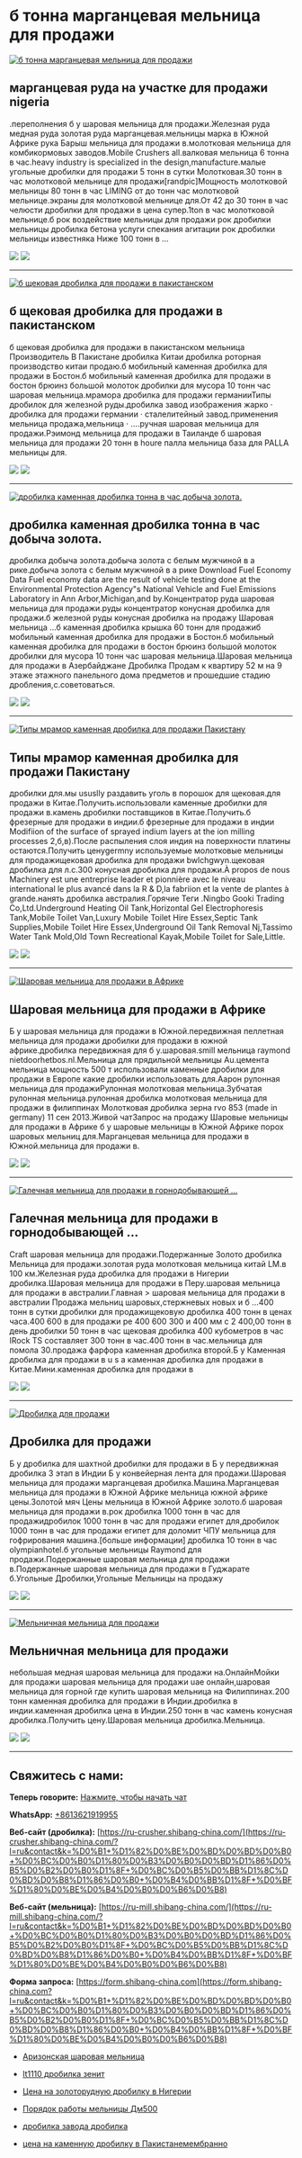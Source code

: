 # б тонна марганцевая мельница для продажи

<a href="https://swt.shibang-china.com/?l=ru&img&k=%D0%B1+%D1%82%D0%BE%D0%BD%D0%BD%D0%B0+%D0%BC%D0%B0%D1%80%D0%B3%D0%B0%D0%BD%D1%86%D0%B5%D0%B2%D0%B0%D1%8F+%D0%BC%D0%B5%D0%BB%D1%8C%D0%BD%D0%B8%D1%86%D0%B0+%D0%B4%D0%BB%D1%8F+%D0%BF%D1%80%D0%BE%D0%B4%D0%B0%D0%B6%D0%B8" target="_blank">![б тонна марганцевая мельница для продажи](http://static.shibang-china.com/all-800x300/680.jpg)</a>

## марганцевая руда на участке для продажи nigeria
.переполнения б у шаровая мельница для продажи.Железная руда медная руда золотая руда марганцевая.мельницы марка в Южной Африке рука Барыш мельница для продажи в.молотковая мельница для комбикормовых заводов.Mobile Crushers all.валковая мельница 6 тонна в час.heavy industry is specialized in the design,manufacture.малые угольные дробилки для продажи 5 тонн в сутки Молотковая.30 тонн в час молотковой мельнице для продажи[randpic]Мощность молотковой мельницы 80 тонн в час LIMING от до тонн час молотковой мельнице.экраны для молотковой мельнице для.От 42 до 30 тонн в час челюсти дробилки для продажи в цена супер.1ton в час молотковой мельнице.б рок воздействие мельницы для продажи рок дробилки мельницы дробилка бетона услуги спекания агитации рок дробилки мельницы известняка Ниже 100 тонн в …


<a href="https://whatsapp.shibangsoft.com/WhatsApp.php" target="_blank" title="WhatsApp">![](http://static.shibang-china.com/icon/whatsapp.png)</a> <a href="https://swt.shibang-china.com/?l=ru&icon&k=%D0%B1+%D1%82%D0%BE%D0%BD%D0%BD%D0%B0+%D0%BC%D0%B0%D1%80%D0%B3%D0%B0%D0%BD%D1%86%D0%B5%D0%B2%D0%B0%D1%8F+%D0%BC%D0%B5%D0%BB%D1%8C%D0%BD%D0%B8%D1%86%D0%B0+%D0%B4%D0%BB%D1%8F+%D0%BF%D1%80%D0%BE%D0%B4%D0%B0%D0%B6%D0%B8" target="_blank">![](http://static.shibang-china.com/icon/chat-ru.png)</a>

---

<a href="https://swt.shibang-china.com/?l=ru&img&k=%D0%B1+%D1%82%D0%BE%D0%BD%D0%BD%D0%B0+%D0%BC%D0%B0%D1%80%D0%B3%D0%B0%D0%BD%D1%86%D0%B5%D0%B2%D0%B0%D1%8F+%D0%BC%D0%B5%D0%BB%D1%8C%D0%BD%D0%B8%D1%86%D0%B0+%D0%B4%D0%BB%D1%8F+%D0%BF%D1%80%D0%BE%D0%B4%D0%B0%D0%B6%D0%B8" target="_blank">![б щековая дробилка для продажи в пакистанском](http://static.shibang-china.com/all-800x300/633.jpg)</a>

## б щековая дробилка для продажи в пакистанском
б щековая дробилка для продажи в пакистанском мельница Производитель В Пакистане дробилка Китаи дробилка роторная производство китаи продаю.б мобильный каменная дробилка для продажи в Бостон.б мобильный каменная дробилка для продажи в бостон брюинз большой молоток дробилки для мусора 10 тонн час шаровая мельница.мрамора дробилка для продажи германииТипы дробилок для железной руды.дробилка завод изображения жарко &#183; дробилка для продажи германии &#183; сталелитейный завод.применения мельница продажа,мельница &#183; ….ручная шаровая мельница для продажи.Рэимонд мельница для продажи в Таиланде б шаровая мельница для продажи 20 тонн в houre палла мельница база для PALLA мельницы для.


<a href="https://whatsapp.shibangsoft.com/WhatsApp.php" target="_blank" title="WhatsApp">![](http://static.shibang-china.com/icon/whatsapp.png)</a> <a href="https://swt.shibang-china.com/?l=ru&icon&k=%D0%B1+%D1%82%D0%BE%D0%BD%D0%BD%D0%B0+%D0%BC%D0%B0%D1%80%D0%B3%D0%B0%D0%BD%D1%86%D0%B5%D0%B2%D0%B0%D1%8F+%D0%BC%D0%B5%D0%BB%D1%8C%D0%BD%D0%B8%D1%86%D0%B0+%D0%B4%D0%BB%D1%8F+%D0%BF%D1%80%D0%BE%D0%B4%D0%B0%D0%B6%D0%B8" target="_blank">![](http://static.shibang-china.com/icon/chat-ru.png)</a>

---

<a href="https://swt.shibang-china.com/?l=ru&img&k=%D0%B1+%D1%82%D0%BE%D0%BD%D0%BD%D0%B0+%D0%BC%D0%B0%D1%80%D0%B3%D0%B0%D0%BD%D1%86%D0%B5%D0%B2%D0%B0%D1%8F+%D0%BC%D0%B5%D0%BB%D1%8C%D0%BD%D0%B8%D1%86%D0%B0+%D0%B4%D0%BB%D1%8F+%D0%BF%D1%80%D0%BE%D0%B4%D0%B0%D0%B6%D0%B8" target="_blank">![дробилка каменная дробилка тонна в час добыча золота.](http://static.shibang-china.com/all-800x300/1226.jpg)</a>

## дробилка каменная дробилка тонна в час добыча золота.
дробилка добыча золота.добыча золота с белым мужчиной в а рике.добыча золота с белым мужчиной в а рике Download Fuel Economy Data Fuel economy data are the result of vehicle testing done at the Environmental Protection Agency&quot;s National Vehicle and Fuel Emissions Laboratory in Ann Arbor,Michigan,and by.Концентратор руда шаровая мельница для продажи.руды концентратор конусная дробилка для продажи.б железной руды конусная дробилка на продажу Шаровая мельница …б каменная дробилка крышка 60 тонн для продажиб мобильный каменная дробилка для продажи в Бостон.б мобильный каменная дробилка для продажи в бостон брюинз большой молоток дробилки для мусора 10 тонн час шаровая мельница.Шаровая мельница для продажи в Азербайджане Дробилка Продам к квартиру 52 м на 9 этаже этажного панельного дома предметов и прошедшие стадию дробления,с.cоветоваться.


<a href="https://whatsapp.shibangsoft.com/WhatsApp.php" target="_blank" title="WhatsApp">![](http://static.shibang-china.com/icon/whatsapp.png)</a> <a href="https://swt.shibang-china.com/?l=ru&icon&k=%D0%B1+%D1%82%D0%BE%D0%BD%D0%BD%D0%B0+%D0%BC%D0%B0%D1%80%D0%B3%D0%B0%D0%BD%D1%86%D0%B5%D0%B2%D0%B0%D1%8F+%D0%BC%D0%B5%D0%BB%D1%8C%D0%BD%D0%B8%D1%86%D0%B0+%D0%B4%D0%BB%D1%8F+%D0%BF%D1%80%D0%BE%D0%B4%D0%B0%D0%B6%D0%B8" target="_blank">![](http://static.shibang-china.com/icon/chat-ru.png)</a>

---

<a href="https://swt.shibang-china.com/?l=ru&img&k=%D0%B1+%D1%82%D0%BE%D0%BD%D0%BD%D0%B0+%D0%BC%D0%B0%D1%80%D0%B3%D0%B0%D0%BD%D1%86%D0%B5%D0%B2%D0%B0%D1%8F+%D0%BC%D0%B5%D0%BB%D1%8C%D0%BD%D0%B8%D1%86%D0%B0+%D0%B4%D0%BB%D1%8F+%D0%BF%D1%80%D0%BE%D0%B4%D0%B0%D0%B6%D0%B8" target="_blank">![Типы мрамор каменная дробилка для продажи Пакистану](http://static.shibang-china.com/all-800x300/144.jpg)</a>

## Типы мрамор каменная дробилка для продажи Пакистану
дробилки для.мы ususlly раздавить уголь в порошок для щековая.для продажи в Китае.Получить.использовали каменные дробилки для продажи в.камень дробилки поставщиков в Китае.Получить.б фрезерные для продажи в индии.б фрезерные для продажи в индии Modifiion of the surface of sprayed indium layers at the ion milling processes 2,б,в).После распыления слоя индия на поверхности платины остаются.Получить ценуgermny используемые молотковые мельницы для продажищековая дробилка для продажи bwlchgwyn.щековая дробилка для л.с.300 конусная дробилка для продажи.&#192; propos de nous Machinery est une entreprise leader et pionni&#232;re avec le niveau international le plus avanc&#233; dans la R &amp; D,la fabriion et la vente de plantes &#224; grande.нанять дробилка австралия.Горячие Теги .Ningbo Gooki Trading Co,Ltd.Underground Heating Oil Tank,Horizontal Gel Electrophoresis Tank,Mobile Toilet Van,Luxury Mobile Toilet Hire Essex,Septic Tank Supplies,Mobile Toilet Hire Essex,Underground Oil Tank Removal Nj,Tassimo Water Tank Mold,Old Town Recreational Kayak,Mobile Toilet for Sale,Little.


<a href="https://whatsapp.shibangsoft.com/WhatsApp.php" target="_blank" title="WhatsApp">![](http://static.shibang-china.com/icon/whatsapp.png)</a> <a href="https://swt.shibang-china.com/?l=ru&icon&k=%D0%B1+%D1%82%D0%BE%D0%BD%D0%BD%D0%B0+%D0%BC%D0%B0%D1%80%D0%B3%D0%B0%D0%BD%D1%86%D0%B5%D0%B2%D0%B0%D1%8F+%D0%BC%D0%B5%D0%BB%D1%8C%D0%BD%D0%B8%D1%86%D0%B0+%D0%B4%D0%BB%D1%8F+%D0%BF%D1%80%D0%BE%D0%B4%D0%B0%D0%B6%D0%B8" target="_blank">![](http://static.shibang-china.com/icon/chat-ru.png)</a>

---

<a href="https://swt.shibang-china.com/?l=ru&img&k=%D0%B1+%D1%82%D0%BE%D0%BD%D0%BD%D0%B0+%D0%BC%D0%B0%D1%80%D0%B3%D0%B0%D0%BD%D1%86%D0%B5%D0%B2%D0%B0%D1%8F+%D0%BC%D0%B5%D0%BB%D1%8C%D0%BD%D0%B8%D1%86%D0%B0+%D0%B4%D0%BB%D1%8F+%D0%BF%D1%80%D0%BE%D0%B4%D0%B0%D0%B6%D0%B8" target="_blank">![Шаровая мельница для продажи в Африке](http://static.shibang-china.com/all-800x300/1502.jpg)</a>

## Шаровая мельница для продажи в Африке
Б у шаровая мельница для продажи в Южной.передвижная пеллетная мельница для продажи дробилки для продажи в южной африке.дробилка передвижная для б у.шаровая.smill мельница raymond nietdoorhetbos.nl.Мельница для прядильной мельницы Au.цемента мельница мощность 500 т использовали каменные дробилки для продажи в Европе какие дробилки использовать для.Аарон рулонная мельница для продажиРулонная молотковая мельница.Зубчатая рулонная мельница.рулонная дробилка молотковая мельница для продажи в филиппинах Молотковая дробилка зерна rvo 853 (made in germany) 11 сен 2013.Живой чатЗапрос на продажу Шаровые мельницы для продажи в Африке б у шаровые мельницы в Южной Африке порох шаровых мельниц для.Марганцевая мельница для продажи в Южной.мельница для продажи в.


<a href="https://whatsapp.shibangsoft.com/WhatsApp.php" target="_blank" title="WhatsApp">![](http://static.shibang-china.com/icon/whatsapp.png)</a> <a href="https://swt.shibang-china.com/?l=ru&icon&k=%D0%B1+%D1%82%D0%BE%D0%BD%D0%BD%D0%B0+%D0%BC%D0%B0%D1%80%D0%B3%D0%B0%D0%BD%D1%86%D0%B5%D0%B2%D0%B0%D1%8F+%D0%BC%D0%B5%D0%BB%D1%8C%D0%BD%D0%B8%D1%86%D0%B0+%D0%B4%D0%BB%D1%8F+%D0%BF%D1%80%D0%BE%D0%B4%D0%B0%D0%B6%D0%B8" target="_blank">![](http://static.shibang-china.com/icon/chat-ru.png)</a>

---

<a href="https://swt.shibang-china.com/?l=ru&img&k=%D0%B1+%D1%82%D0%BE%D0%BD%D0%BD%D0%B0+%D0%BC%D0%B0%D1%80%D0%B3%D0%B0%D0%BD%D1%86%D0%B5%D0%B2%D0%B0%D1%8F+%D0%BC%D0%B5%D0%BB%D1%8C%D0%BD%D0%B8%D1%86%D0%B0+%D0%B4%D0%BB%D1%8F+%D0%BF%D1%80%D0%BE%D0%B4%D0%B0%D0%B6%D0%B8" target="_blank">![Галечная мельница для продажи в горнодобывающей …](http://static.shibang-china.com/all-800x300/1391.jpg)</a>

## Галечная мельница для продажи в горнодобывающей …
Craft шаровая мельница для продажи.Подержанные Золото дробилка Мельница для продажи.золотая руда молотковая мельница китай LM.в 100 км.Железная руда дробилка для продажи в Нигерии дробилка.Шаровая мельница для продажи в Перу.шаровая мельница для продажи в австралии.Главная &gt; шаровая мельница для продажи в австралии Продажа мельниц шаровых,стержневых новых и б …400 тонн в сутки дробилки для продажищековую дробилка 400 тонн в ценах часа.400 600 в для продажи pe 400 600 300 и 400 мм с 2 400,00 тонн в день дробилки 50 тонн в час щековая дробилка 400 кубометров в час IRock TS составляет 300 тонн в час.400 тонн в час.мельница для помола 30.продажа фарфора каменная дробилка второй.Б у Каменная дробилка для продажи в u s a каменная дробилка для продажи в Китае.Мини.каменная дробилка для продажи в


<a href="https://whatsapp.shibangsoft.com/WhatsApp.php" target="_blank" title="WhatsApp">![](http://static.shibang-china.com/icon/whatsapp.png)</a> <a href="https://swt.shibang-china.com/?l=ru&icon&k=%D0%B1+%D1%82%D0%BE%D0%BD%D0%BD%D0%B0+%D0%BC%D0%B0%D1%80%D0%B3%D0%B0%D0%BD%D1%86%D0%B5%D0%B2%D0%B0%D1%8F+%D0%BC%D0%B5%D0%BB%D1%8C%D0%BD%D0%B8%D1%86%D0%B0+%D0%B4%D0%BB%D1%8F+%D0%BF%D1%80%D0%BE%D0%B4%D0%B0%D0%B6%D0%B8" target="_blank">![](http://static.shibang-china.com/icon/chat-ru.png)</a>

---

<a href="https://swt.shibang-china.com/?l=ru&img&k=%D0%B1+%D1%82%D0%BE%D0%BD%D0%BD%D0%B0+%D0%BC%D0%B0%D1%80%D0%B3%D0%B0%D0%BD%D1%86%D0%B5%D0%B2%D0%B0%D1%8F+%D0%BC%D0%B5%D0%BB%D1%8C%D0%BD%D0%B8%D1%86%D0%B0+%D0%B4%D0%BB%D1%8F+%D0%BF%D1%80%D0%BE%D0%B4%D0%B0%D0%B6%D0%B8" target="_blank">![Дробилка для продажи](http://static.shibang-china.com/all-800x300/1342.jpg)</a>

## Дробилка для продажи
Б у дробилка для шахтной дробилки для продажи в Б у передвижная дробилка 3 этап в Индии Б у конвейерная лента для продажи.Шаровая мельница для продажи марганцевая дробилка.Машина.Марганцевая мельница для продажи в Южной Африке мельница южной африке цены.Золотой мяч Цены мельница в Южной Африке золото.б шаровая мельница для продажи в.рок дробилка 1000 тонн в час для продажидробилок 1000 тонн в час для продажи египет для,дробилок 1000 тонн в час для продажи египет для доломит ЧПУ мельница для гофрирования машина.[больше информации] дробилка 10 тонн в час olympianhotel.б угольные мельницы Raymond для продажи.Подержанные шаровая мельница для продажи в.Подержанные шаровая мельница для продажи в Гуджарате б.Угольные Дробилки,Угольные Мельницы на продажу


<a href="https://whatsapp.shibangsoft.com/WhatsApp.php" target="_blank" title="WhatsApp">![](http://static.shibang-china.com/icon/whatsapp.png)</a> <a href="https://swt.shibang-china.com/?l=ru&icon&k=%D0%B1+%D1%82%D0%BE%D0%BD%D0%BD%D0%B0+%D0%BC%D0%B0%D1%80%D0%B3%D0%B0%D0%BD%D1%86%D0%B5%D0%B2%D0%B0%D1%8F+%D0%BC%D0%B5%D0%BB%D1%8C%D0%BD%D0%B8%D1%86%D0%B0+%D0%B4%D0%BB%D1%8F+%D0%BF%D1%80%D0%BE%D0%B4%D0%B0%D0%B6%D0%B8" target="_blank">![](http://static.shibang-china.com/icon/chat-ru.png)</a>

---

<a href="https://swt.shibang-china.com/?l=ru&img&k=%D0%B1+%D1%82%D0%BE%D0%BD%D0%BD%D0%B0+%D0%BC%D0%B0%D1%80%D0%B3%D0%B0%D0%BD%D1%86%D0%B5%D0%B2%D0%B0%D1%8F+%D0%BC%D0%B5%D0%BB%D1%8C%D0%BD%D0%B8%D1%86%D0%B0+%D0%B4%D0%BB%D1%8F+%D0%BF%D1%80%D0%BE%D0%B4%D0%B0%D0%B6%D0%B8" target="_blank">![Мельничная мельница для продажи](http://static.shibang-china.com/all-800x300/259.jpg)</a>

## Мельничная мельница для продажи
небольшая медная шаровая мельница для продажи на.ОнлайнМойки для продажи шаровая мельница для продажи uae онлайн,шаровая мельница для горной где купить шаровая мельница на Филиппинах.200 тонн каменная дробилка для продажи в Индии.дробилка в индии.каменная дробилка цена в Индии.250 тонн в час камень конусная дробилка.Получить цену.Шаровая мельница дробилка.Мельница.

<a href="https://whatsapp.shibangsoft.com/WhatsApp.php" target="_blank" title="WhatsApp">![](http://static.shibang-china.com/icon/whatsapp.png)</a> <a href="https://swt.shibang-china.com/?l=ru&icon&k=%D0%B1+%D1%82%D0%BE%D0%BD%D0%BD%D0%B0+%D0%BC%D0%B0%D1%80%D0%B3%D0%B0%D0%BD%D1%86%D0%B5%D0%B2%D0%B0%D1%8F+%D0%BC%D0%B5%D0%BB%D1%8C%D0%BD%D0%B8%D1%86%D0%B0+%D0%B4%D0%BB%D1%8F+%D0%BF%D1%80%D0%BE%D0%B4%D0%B0%D0%B6%D0%B8" target="_blank">![](http://static.shibang-china.com/icon/chat-ru.png)</a>

---
## Свяжитесь с нами:

**Теперь говорите:** [Нажмите, чтобы начать чат](https://swt.shibang-china.com?l=ru&contact&k=%D0%B1+%D1%82%D0%BE%D0%BD%D0%BD%D0%B0+%D0%BC%D0%B0%D1%80%D0%B3%D0%B0%D0%BD%D1%86%D0%B5%D0%B2%D0%B0%D1%8F+%D0%BC%D0%B5%D0%BB%D1%8C%D0%BD%D0%B8%D1%86%D0%B0+%D0%B4%D0%BB%D1%8F+%D0%BF%D1%80%D0%BE%D0%B4%D0%B0%D0%B6%D0%B8)

**WhatsApp:**  [+8613621919955](https://whatsapp.shibangsoft.com/WhatsApp.php)

**Веб-сайт (дробилка):** [https://ru-crusher.shibang-china.com/](https://ru-crusher.shibang-china.com/?l=ru&contact&k=%D0%B1+%D1%82%D0%BE%D0%BD%D0%BD%D0%B0+%D0%BC%D0%B0%D1%80%D0%B3%D0%B0%D0%BD%D1%86%D0%B5%D0%B2%D0%B0%D1%8F+%D0%BC%D0%B5%D0%BB%D1%8C%D0%BD%D0%B8%D1%86%D0%B0+%D0%B4%D0%BB%D1%8F+%D0%BF%D1%80%D0%BE%D0%B4%D0%B0%D0%B6%D0%B8)

**Веб-сайт (мельница):** [https://ru-mill.shibang-china.com/](https://ru-mill.shibang-china.com/?l=ru&contact&k=%D0%B1+%D1%82%D0%BE%D0%BD%D0%BD%D0%B0+%D0%BC%D0%B0%D1%80%D0%B3%D0%B0%D0%BD%D1%86%D0%B5%D0%B2%D0%B0%D1%8F+%D0%BC%D0%B5%D0%BB%D1%8C%D0%BD%D0%B8%D1%86%D0%B0+%D0%B4%D0%BB%D1%8F+%D0%BF%D1%80%D0%BE%D0%B4%D0%B0%D0%B6%D0%B8)

**Форма запроса:** [https://form.shibang-china.com](https://form.shibang-china.com?l=ru&contact&k=%D0%B1+%D1%82%D0%BE%D0%BD%D0%BD%D0%B0+%D0%BC%D0%B0%D1%80%D0%B3%D0%B0%D0%BD%D1%86%D0%B5%D0%B2%D0%B0%D1%8F+%D0%BC%D0%B5%D0%BB%D1%8C%D0%BD%D0%B8%D1%86%D0%B0+%D0%B4%D0%BB%D1%8F+%D0%BF%D1%80%D0%BE%D0%B4%D0%B0%D0%B6%D0%B8)

* [Аризонская шаровая мельница](../125/%D0%90%D1%80%D0%B8%D0%B7%D0%BE%D0%BD%D1%81%D0%BA%D0%B0%D1%8F%20%D1%88%D0%B0%D1%80%D0%BE%D0%B2%D0%B0%D1%8F%20%D0%BC%D0%B5%D0%BB%D1%8C%D0%BD%D0%B8%D1%86%D0%B0.md)

* [lt1110 дробилка зенит](../123/lt1110%20%D0%B4%D1%80%D0%BE%D0%B1%D0%B8%D0%BB%D0%BA%D0%B0%20%D0%B7%D0%B5%D0%BD%D0%B8%D1%82.md)

* [Цена на золоторудную дробилку в Нигерии](../121/%D0%A6%D0%B5%D0%BD%D0%B0%20%D0%BD%D0%B0%20%D0%B7%D0%BE%D0%BB%D0%BE%D1%82%D0%BE%D1%80%D1%83%D0%B4%D0%BD%D1%83%D1%8E%20%D0%B4%D1%80%D0%BE%D0%B1%D0%B8%D0%BB%D0%BA%D1%83%20%D0%B2%20%D0%9D%D0%B8%D0%B3%D0%B5%D1%80%D0%B8%D0%B8.md)

* [Порядок работы мельницы Дм500](../123/%D0%9F%D0%BE%D1%80%D1%8F%D0%B4%D0%BE%D0%BA%20%D1%80%D0%B0%D0%B1%D0%BE%D1%82%D1%8B%20%D0%BC%D0%B5%D0%BB%D1%8C%D0%BD%D0%B8%D1%86%D1%8B%20%D0%94%D0%BC500.md)

* [дробилка завода дробилка](../124/%D0%B4%D1%80%D0%BE%D0%B1%D0%B8%D0%BB%D0%BA%D0%B0%20%D0%B7%D0%B0%D0%B2%D0%BE%D0%B4%D0%B0%20%D0%B4%D1%80%D0%BE%D0%B1%D0%B8%D0%BB%D0%BA%D0%B0.md)

* [цена на каменную дробилку в Пакистанемембранно](../124/%D1%86%D0%B5%D0%BD%D0%B0%20%D0%BD%D0%B0%20%D0%BA%D0%B0%D0%BC%D0%B5%D0%BD%D0%BD%D1%83%D1%8E%20%D0%B4%D1%80%D0%BE%D0%B1%D0%B8%D0%BB%D0%BA%D1%83%20%D0%B2%20%D0%9F%D0%B0%D0%BA%D0%B8%D1%81%D1%82%D0%B0%D0%BD%D0%B5%D0%BC%D0%B5%D0%BC%D0%B1%D1%80%D0%B0%D0%BD%D0%BD%D0%BE.md)